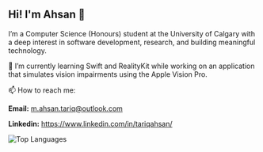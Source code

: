 ## Hi! I'm Ahsan 👋

I’m a Computer Science (Honours) student at the University of Calgary with a deep interest in software development, research, and building meaningful technology.

🌱 I’m currently learning Swift and RealityKit while working on an application that simulates vision impairments using the Apple Vision Pro.

📫 How to reach me:

**Email:** m.ahsan.tariq@outlook.com 

**Linkedin:** https://www.linkedin.com/in/tariqahsan/ 

![Top Languages](https://github-readme-stats.vercel.app/api/top-langs/?username=AhsanWritesCode&layout=compact&theme=tokyonight)

<!--
**AhsanWritesCode/AhsanWritesCode** is a ✨ _special_ ✨ repository because its `README.md` (this file) appears on your GitHub profile.

Here are some ideas to get you started:

- 🔭 I’m currently working on ...
- 🌱 I’m currently learning ...
- 👯 I’m looking to collaborate on ...
- 🤔 I’m looking for help with ...
- 💬 Ask me about ...
- 📫 How to reach me: ...
- 😄 Pronouns: ...
- ⚡ Fun fact: ...
-->
